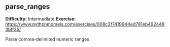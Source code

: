 ## parse_ranges
**Difficulty:** Intermediate
**Exercise:** https://www.pythonmorsels.com/exercises/008c3f7419944ed781eb4924483bff35/

Parse comma-delimited numeric ranges
    